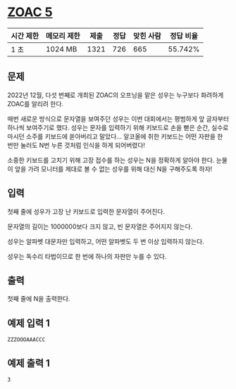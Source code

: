 # [ZOAC 5](https://www.acmicpc.net/problem/26594)

| 시간 제한 | 메모리 제한 | 제출 | 정답 | 맞힌 사람 | 정답 비율 |
| --- | --- | --- | --- | --- | --- |
| 1 초 | 1024 MB | 1321 | 726 | 665 | 55.742% |

## 문제

2022년 12월, 다섯 번째로 개최된 ZOAC의 오프닝을 맡은 성우는 누구보다 화려하게 ZOAC를 알리려 한다.

매번 새로운 방식으로 문자열을 보여주던 성우는 이번 대회에서는 평범하게 앞 글자부터 하나씩 보여주기로 했다. 성우는 문자를 입력하기 위해 키보드로 손을 뻗은 순간, 실수로 마시던 소주를 키보드에 쏟아버리고 말았다... 알코올에 취한 키보드는 어떤 자판을 한 번만 눌러도 N번 누른 것처럼 인식을 하게 되어버렸다!

소중한 키보드를 고치기 위해 고장 접수를 하는 성우는 N을 정확하게 알아야 한다. 눈물이 앞을 가려 모니터를 제대로 볼 수 없는 성우를 위해 대신 N을 구해주도록 하자!

## 입력

첫째 줄에 성우가 고장 난 키보드로 입력한 문자열이 주어진다.

문자열의 길이는 1000000보다 크지 않고, 빈 문자열은 주어지지 않는다.

성우는 알파벳 대문자만 입력하고, 어떤 알파벳도 두 번 이상 입력하지 않는다.

성우는 독수리 타법이므로 한 번에 하나의 자판만 누를 수 있다.

## 출력

첫째 줄에 N을 출력한다.

## 예제 입력 1

```
ZZZOOOAAACCC

```

## 예제 출력 1

```
3
```
